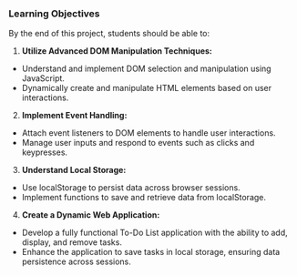 ### Learning Objectives
By the end of this project, students should be able to:

1. **Utilize Advanced DOM Manipulation Techniques:**
- Understand and implement DOM selection and manipulation using JavaScript.
- Dynamically create and manipulate HTML elements based on user interactions.

2. **Implement Event Handling:**
- Attach event listeners to DOM elements to handle user interactions.
- Manage user inputs and respond to events such as clicks and keypresses.

3. **Understand Local Storage:**
- Use localStorage to persist data across browser sessions.
- Implement functions to save and retrieve data from localStorage.

4. **Create a Dynamic Web Application:**
- Develop a fully functional To-Do List application with the ability to add, display, and remove tasks.
- Enhance the application to save tasks in local storage, ensuring data persistence across sessions.